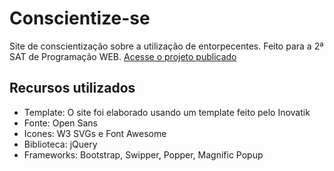 # Conscientize-se

Site de conscientização sobre a utilização de entorpecentes. Feito para a 2ª SAT de Programação WEB. [Acesse o projeto publicado](https://gabrieszin.github.io/conscientize-se/)

## Recursos utilizados

- Template: O site foi elaborado usando um template feito pelo Inovatik
- Fonte: Open Sans
- Icones: W3 SVGs e Font Awesome
- Biblioteca: jQuery
- Frameworks: Bootstrap, Swipper, Popper, Magnific Popup